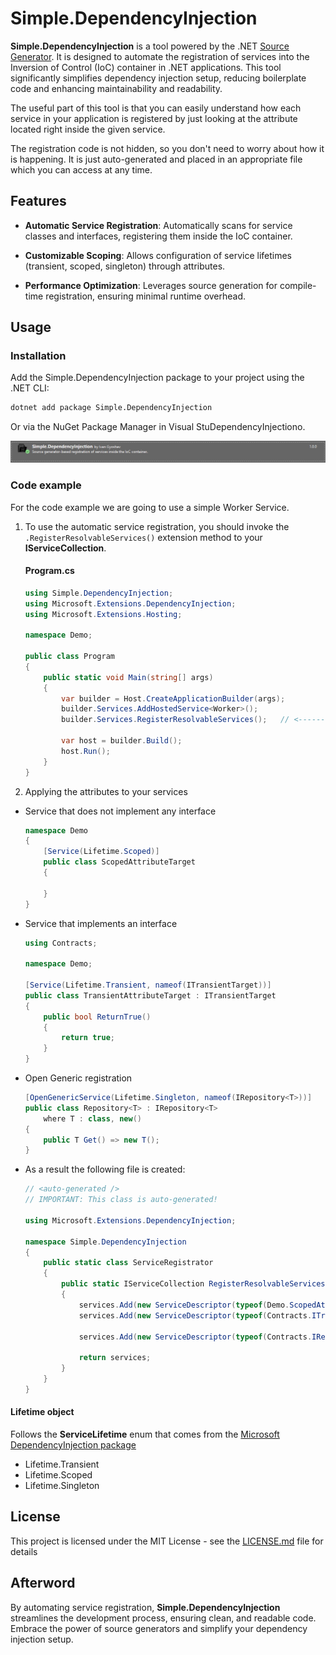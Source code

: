 # Simple.DependencyInjection

<b>Simple.DependencyInjection</b> is a tool powered by the .NET [Source Generator](doc:https://learn.microsoft.com/en-us/dotnet/csharp/roslyn-sdk/source-generators-overview). It is designed to automate the registration of services into the Inversion of Control (IoC) container in .NET applications. This tool significantly simplifies dependency injection setup, reducing boilerplate code and enhancing maintainability and readability.

The useful part of this tool is that you can easily understand how each service in your application is registered by just looking at the attribute located right inside the given service.

The registration code is not hidden, so you don't need to worry about how it is happening. It is just auto-generated and placed in an appropriate file which you can access at any time.

## Features
- <b>Automatic Service Registration</b>: Automatically scans for service classes and interfaces, registering them inside the IoC container.

- <b>Customizable Scoping</b>: Allows configuration of service lifetimes (transient, scoped, singleton) through attributes.

- <b>Performance Optimization</b>: Leverages source generation for compile-time registration, ensuring minimal runtime overhead.

## Usage
### Installation

Add the Simple.DependencyInjection package to your project using the .NET CLI:

``` sh
dotnet add package Simple.DependencyInjection
```
Or via the NuGet Package Manager in Visual StuDependencyInjectiono.

![Nuget-Image](/assets/preview.png)

### Code example
For the code example we are going to use a simple Worker Service.

1. To use the automatic service registration, you should invoke the `.RegisterResolvableServices()` extension method to your <b>IServiceCollection</b>.

    #### Program.cs
    ``` csharp
    using Simple.DependencyInjection;
    using Microsoft.Extensions.DependencyInjection;
    using Microsoft.Extensions.Hosting;

    namespace Demo;

    public class Program
    {
        public static void Main(string[] args)
        {
            var builder = Host.CreateApplicationBuilder(args);
            builder.Services.AddHostedService<Worker>();
            builder.Services.RegisterResolvableServices();   // <----------

            var host = builder.Build();
            host.Run();
        }
    }
    ```

2. Applying the attributes to your services

-   Service that does not implement any interface
    ``` csharp
    namespace Demo
    {
        [Service(Lifetime.Scoped)]
        public class ScopedAttributeTarget
        {

        }
    }
    ```
- Service that implements an interface
    ``` csharp
    using Contracts;
    
    namespace Demo;

    [Service(Lifetime.Transient, nameof(ITransientTarget))]
    public class TransientAttributeTarget : ITransientTarget
    {
        public bool ReturnTrue()
        {
            return true;
        }
    }   
    ```

- Open Generic registration
    ``` csharp
    [OpenGenericService(Lifetime.Singleton, nameof(IRepository<T>))]
    public class Repository<T> : IRepository<T>
        where T : class, new()
    {
        public T Get() => new T();
    }
    ```


- As a result the following file is created:

    ``` csharp
    // <auto-generated />
    // IMPORTANT: This class is auto-generated!

    using Microsoft.Extensions.DependencyInjection;

    namespace Simple.DependencyInjection
    {
        public static class ServiceRegistrator
        {
            public static IServiceCollection RegisterResolvableServices(this IServiceCollection services)
            {
                services.Add(new ServiceDescriptor(typeof(Demo.ScopedAttributeTarget), typeof(Demo.ScopedAttributeTarget), ServiceLifetime.Scoped));
                services.Add(new ServiceDescriptor(typeof(Contracts.ITransientTarget), typeof(Demo.TransientAttributeTarget), ServiceLifetime.Transient));

                services.Add(new ServiceDescriptor(typeof(Contracts.IRepository<>), typeof(Demo.Repository<>), ServiceLifetime.Singleton));

                return services;
            }
        }
    }
    ```

#### Lifetime object
Follows the <b>ServiceLifetime</b> enum that comes from the [Microsoft DependencyInjection package](doc:https://github.com/dotnet/runtime/blob/main/src/libraries/Microsoft.Extensions.DependencyInjection/README.md)

- Lifetime.Transient
- Lifetime.Scoped
- Lifetime.Singleton

## License

This project is licensed under the MIT License - see the [LICENSE.md](LICENSE) file for details

## Afterword 
By automating service registration, <b>Simple.DependencyInjection</b> streamlines the development process, ensuring clean, and readable code. Embrace the power of source generators and simplify your dependency injection setup.